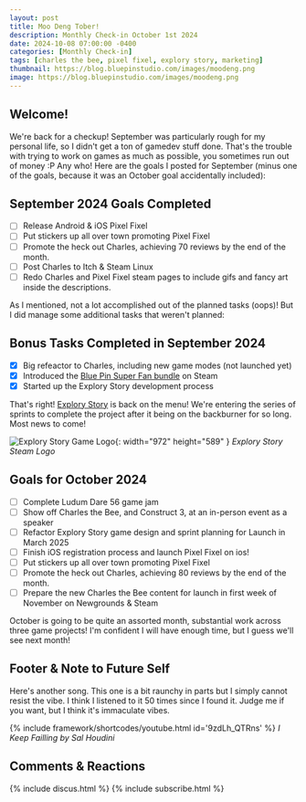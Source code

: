 ```yaml
---
layout: post
title: Moo Deng Tober!
description: Monthly Check-in October 1st 2024
date: 2024-10-08 07:00:00 -0400
categories: [Monthly Check-in]
tags: [charles the bee, pixel fixel, explory story, marketing]
thumbnail: https://blog.bluepinstudio.com/images/moodeng.png
image: https://blog.bluepinstudio.com/images/moodeng.png
---
```


## Welcome!

We're back for a checkup! September was particularly rough for my personal life, so I didn't get a ton of gamedev stuff done. That's the trouble with trying to work on games as much as possible, you sometimes run out of money :P Any who! Here are the goals I posted for September (minus one of the goals, because it was an October goal accidentally included):

## September 2024 Goals Completed
  - [ ] Release Android & iOS Pixel Fixel
  - [ ] Put stickers up all over town promoting Pixel Fixel
  - [ ] Promote the heck out Charles, achieving 70 reviews by the end of the month.
  - [ ] Post Charles to Itch & Steam Linux
  - [ ] Redo Charles and Pixel Fixel steam pages to include gifs and fancy art inside the descriptions.

As I  mentioned, not a lot accomplished out of the planned tasks (oops)! But I did manage some additional tasks that weren't planned:  

## Bonus Tasks Completed in September 2024
  - [x] Big refeactor to Charles, including new game modes (not launched yet)
  - [x] Introduced the [Blue Pin Super Fan bundle](https://store.steampowered.com/bundle/45349/Blue_Pin_Super_Fan/) on Steam
  - [x] Started up the Explory Story development process

That's right! [Explory Story](https://explorystory.com/) is back on the menu! We're entering the series of sprints to complete the project after it being on the backburner for so long. Most news to come!

![Explory Story Game Logo](https://blog.bluepinstudio.com/images/explory.jpg){: width="972" height="589" }
_Explory Story Steam Logo_

## Goals for October 2024
  - [ ] Complete Ludum Dare 56 game jam
  - [ ] Show off Charles the Bee, and Construct 3, at an in-person event as a speaker
  - [ ] Refactor Explory Story game design and sprint planning for Launch in March 2025
  - [ ] Finish iOS registration process and launch Pixel Fixel on ios!
  - [ ] Put stickers up all over town promoting Pixel Fixel
  - [ ] Promote the heck out Charles, achieving 80 reviews by the end of the month.
  - [ ] Prepare the new Charles the Bee content for launch in first week of November on Newgrounds & Steam
    
October is going to be quite an assorted month, substantial work across three game projects! I'm confident I will have enough time, but I guess we'll see next month!

## Footer & Note to Future Self
Here's another song. This one is a bit raunchy in parts but I simply cannot resist the vibe. I think I listened to it 50 times since I found it. Judge me if you want, but I think it's immaculate vibes.

{% include framework/shortcodes/youtube.html id='9zdLh_QTRns' %}
_I Keep Failling by Sal Houdini_

## Comments & Reactions

{% include discus.html %}
{% include subscribe.html %}
